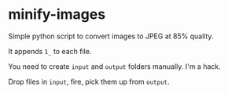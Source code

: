 # minify-images

Simple python script to convert images to JPEG at 85% quality.

It appends `1_` to each file.

You need to create `input` and `output` folders manually. I'm a hack.

Drop files in `input`, fire, pick them up from `output`.
